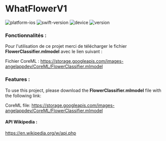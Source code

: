 # WhatFlowerV1


![platform-ios](https://img.shields.io/badge/platform-ios-lightgrey.svg) ![swift-version](https://img.shields.io/badge/swift-5.0-red.svg) ![device](https://img.shields.io/badge/Device-iPhone--iPad-green)
![version](https://img.shields.io/badge/Version-1.0-blue)

### Fonctionnalités :

Pour l'utilisation de ce projet merci de télécharger le fichier **FlowerClassifier.mlmodel** avec le lien suivant :

Fichier CoreML :
https://storage.googleapis.com/images-angelappdev/CoreML/FlowerClassifier.mlmodel

### Features :

To use this project, please download the **FlowerClassifier.mlmodel** file with the following link:

CoreML file:
https://storage.googleapis.com/images-angelappdev/CoreML/FlowerClassifier.mlmodel

#### API Wikipedia :

https://en.wikipedia.org/w/api.php
